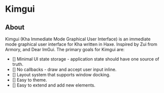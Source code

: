 # Kimgui

## About
Kimgui (Kha Immediate Mode Graphical User Interface) is an immediate mode graphical user interface for Kha written in Haxe. Inspired by Zui from Armory, and Dear ImGui. The primary goals for Kimgui are:

- [] Minimal UI state storage - application state should have one source of truth.
- [] No callbacks - draw and accept user input inline.
- [] Layout system that supports window docking.
- [] Easy to theme.
- [] Easy to extend and add new elements.